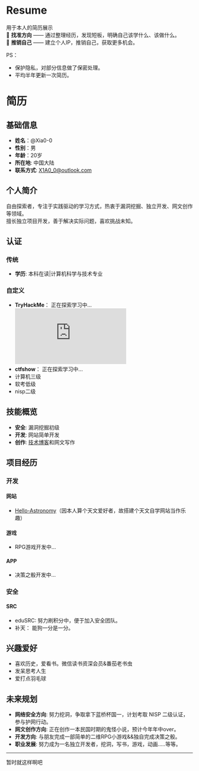 # Resume  
用于本人的简历展示  
🎯 **找准方向** —— 通过整理经历，发现短板，明确自己该学什么、该做什么。    
🚀 **推销自己** —— 建立个人IP，推销自己，获取更多机会。  



PS：
- 保护隐私，对部分信息做了保密处理。
- 平均半年更新一次简历。

# 简历

## 基础信息

- **姓名**：@Xia0-0
- **性别**：男
- **年龄**：20岁
- **所在地**: 中国大陆
- **联系方式**: X1A0_0@outlook.com

## 个人简介

自由探索者，专注于实践驱动的学习方式，热衷于漏洞挖掘、独立开发、网文创作等领域。  
擅长独立项目开发，善于解决实际问题，喜欢挑战未知。

## 认证

### 传统
- **学历**: 本科在读|计算机科学与技术专业

### 自定义
- **TryHackMe**： 正在探索学习中...<iframe src="https://tryhackme.com/api/v2/badges/public-profile?userPublicId=2944633" style='border:none;'></iframe>
- **ctfshow**： 正在探索学习中...
- 计算机三级
- 软考低级
- nisp二级


## 技能概览

- **安全**: 漏洞挖掘初级
- **开发**: 网站简单开发
- **创作**: [技术博客](https://www.cnblogs.com/Xia0-0)和网文写作



## 项目经历

### 开发

#### 网站
- [Hello-Astronomy]( https://hello-astronomy.com/)（因本人算个天文爱好者，故搭建个天文自学网站当作乐趣）

#### 游戏
- RPG游戏开发中...

#### APP
- 决策之骰开发中...

### 安全

#### SRC
- eduSRC: 努力刷积分中，便于加入安全团队。
- 补天：   能狗一分是一分。

## 兴趣爱好

- 喜欢历史，爱看书。微信读书资深会员&番茄老书虫
- 发呆思考人生
- 爱打点羽毛球

## 未来规划

- **网络安全方向**: 努力挖洞，争取拿下蓝桥杯国一，计划考取 NISP 二级认证，参与护网行动。
- **网文创作方向**: 正在创作一本民国时期的鬼怪小说，预计今年年中over。
- **开发方向**: 与朋友完成一部简单的二维RPG小游戏&&独自完成决策之骰。
- **职业发展**: 努力成为一名独立开发者，挖洞，写书，游戏，动画.....等等。



------

暂时就这样啊吧
